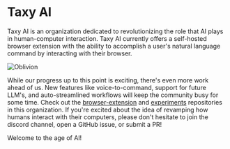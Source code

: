 # Taxy AI
Taxy AI is an organization dedicated to revolutionizing the role that AI plays in human-computer interaction. Taxy AI currently offers a self-hosted browser extension with the ability to accomplish a user's natural language command by interacting with their browser.

![Oblivion](https://user-images.githubusercontent.com/41524992/228063437-e93e26ec-2daa-4d48-a88c-7b1b8a804248.gif)

While our progress up to this point is exciting, there's even more work ahead of us. New features like voice-to-command, support for future LLM's, and auto-streamlined workflows will keep the community busy for some time. Check out the [browser-extension](https://github.com/TaxyAI/browser-extension) and [experiments](https://github.com/TaxyAI/experiments) repositories in this organization. If you're excited about the idea of revamping how humans interact with their computers, please don't hesitate to join the discord channel, open a GitHub issue, or submit a PR!

Welcome to the age of AI!
